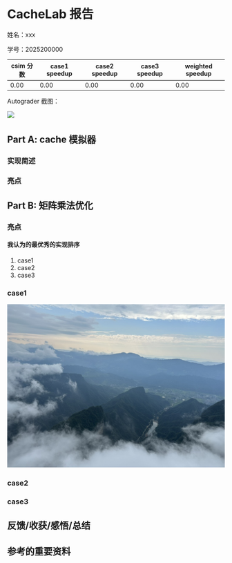 # CacheLab 报告

姓名：xxx

学号：2025200000

| csim 分数 | case1 speedup | case2 speedup | case3 speedup | weighted speedup |
| --------- | ------------- | ------------- | ------------- | ----------------- |
| 0.00         | 0.00             | 0.00             | 0.00             | 0.00                 |

<!-- 保留两位小数，四舍五入 -->

Autograder 截图：

![](./img/autograder.png)

<!-- 请同时将 Github Action 中的 csim test 和 gemm test 展开截图，并保证左上角出现你的仓库名，你可能需要调整浏览器缩放 -->

<!-- 如果 Github Action 不可用，本地的两个 test 的运行截图也可以-->

## Part A: cache 模拟器

### 实现简述

<!-- 简述 LRU 替换策略的 cache 的具体实现细节 -->

### 亮点

<!-- 如果你有模拟性能上的优化，或者别的什么亮点可以用额外的篇幅具体讲讲，否则留空就可。 值得一提，这作为了第36次CSP考试的大模拟原题。 -->

## Part B: 矩阵乘法优化

<!-- 下文请统一用 "行 * 列" 来表述矩阵形状 -->

<!-- 如果你想用 x, y 或者 i, j 变量来辅助你的表述，
请保证他们的对应关系是 x,y <=> i,j <=> 行,列，不然助教会晕，你们的分数也可能跟着晕，
我指你想说某个单独的矩阵中的 x 行 y 列的时候，不要说 y 行 x 列，
当然有三个矩阵的时候就没这回事了
 -->

### 亮点

<!-- 这相当于摘要，用最精简且可以被理解的关键词 + 简短的句子，分点描述你所有使用到的优化技巧，如果他们的重要性不同，请按顺序讲 -->

<!-- 比如：1. 分块：xxxx -->

<!-- 由于你还需要在后文详细说明，因此不必在此大费周章 -->

#### 我认为的最优秀的实现排序

<!-- 请排序这三个 case，把你认为的最优秀的实现排在前面 -->

1. case1
2. case2
3. case3

### case1

<!-- 1. 展示你的 cache miss 和 register miss -->

<!-- 2. 分析你的算法的理论 miss，如果和实际不完全相符，误差可能来自于哪里
（通常你的分析不用完全准确，不影响后续你展示算法，或者不同算法性能的大小关系即可） -->

<!-- 3. 你是怎么想到你的方法的，2 和 3 点可以调换顺序或者合并。或者说你的方法有哪些巧妙的设计。 -->

<!-- 4. 我们预计准确分析理论 miss，甚至是大致分析都可能是相当费力的，
此时我们更偏向你挑选一个你最想分享的 case 认真分析，其他 case 可以草率一点。
但这不代表我们只看一个 miss 分析，而是在你精力有限时请把最精华的写出来。
不要费了功夫写了三个分析但每个都浅尝辄止。
我们认为的排序是：
三个都精细分析 > 精细分析一个，潦草分析两个 > 只精细分析一个 > 潦草分析三个
 -->

<!-- 5. 分析 naive 算法的 cache miss 原因，视总篇幅也可以不讲 -->

<!-- 不要贴大段的代码，如果需要贴代码，请一小节一小节，并配合文字解释 -->

<!-- 你可以贴伪代码，或者用注释替代不重要的部分，尽量让报告精简 -->

<!-- 虽然我们分成了 3 节分别对应每个 case，但你不用每次都重复描述共通的思路，你可以修改报告的形式 -->

<!-- 原则上，简单的方法一个 case 所需描述的字数不应超过 500 字，复杂的不应超过 1000 字 -->

<!-- 如果你没有什么优化思路，这一节也可以就讲 baseline 算法的 cache miss 的分析 -->

<!-- 如果你的优化思路特别多，请先分点简述一下，如果超出了我们的字数限制，请把最重要的部分在规定字数内先解释清楚，再用”明显的分割线“隔开，再接着写次重要的优化 -->

<!-- 尽量给出你每个优化，或者是渐进的优化中每一步对性能的提升分别是多少 -->

![可以插入图片来描述](./img/example.jpeg)

<!-- 如果你有除了 gemm_test.py 脚本算出来的 cache miss 和 register miss 的其他数据展示，比如你跑了个参数的网格搜索，
请保证这些数据是可复现的，给出复现的代码，和复现代码的执行方法文档。这些应该包含在提交仓库中
-->

### case2

### case3

## 反馈/收获/感悟/总结

<!-- 这一节，你可以简单描述你在这个 lab 上花费的时间/你认为的难度/你认为不合理的地方/你认为有趣的地方 -->

<!-- 或者是收获/感悟/总结 -->

<!-- 我们会认真听取大家的建议～ -->

## 参考的重要资料

<!-- 有哪些文章/论文/PPT/课本对你的实现有重要启发或者帮助，或者是你直接引用了某个方法 -->

<!-- 请附上文章标题或概述和可访问的网页路径 -->

<!-- 不列出参考了的参考资料会被认为是学术不端 -->
